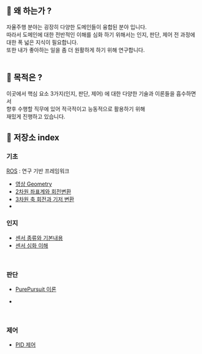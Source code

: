 ## 🤨 왜 하는가 ?
자율주행 분야는 굉장히 다양한 도메인들이 융합된 분야 입니다.<br>
따라서 도메인에 대한 전반적인 이해를 심화 하기 위해서는 인지, 판단, 제어 전 과정에 대한 폭 넓은 지식이 필요합니다. <br>
또한 내가 좋아하는 일을 좀 더 원활하게 하기 위해 연구합니다. <br>
<br>
## 🎯 목적은 ?
이곳에서 핵심 요소 3가지(인지, 판단, 제어) 에 대한 다양한 기술과 이론들을 흡수하면서 <br>
향후 수행할 직무에 있어 적극적이고 능동적으로 활용하기 위해 <br>
재밌게 진행하고 있습니다.
<br>

## :rocket:  저장소 index

### 기초

[ROS](https://github.com/windy825/ROS-with-Solution) : 연구 기반 프레임워크

- [영상 Geometry ]()
- [2차원 좌표계와 회전변환]()
- [3차원 축 회전과 기저 변환]()
- 

### 인지

- [센서 종류와 기본내용](https://github.com/windy825/autonomous-driving-basics/blob/master/Sensors%20%EA%B8%B0%EB%B3%B8.md)
- [센서 심화 이해](https://github.com/windy825/autonomous-driving-basics/blob/master/0831%20Sensors%20%EC%83%81%EC%84%B8.md)

<br>

### 판단

- [PurePursuit 이론](https://github.com/windy825/autonomous-driving-basics/blob/master/PurePursuit.md)

- 

<br>

### 제어

- [PID 제어](https://github.com/windy825/autonomous-driving-basics/blob/master/PID.md)


<br>
